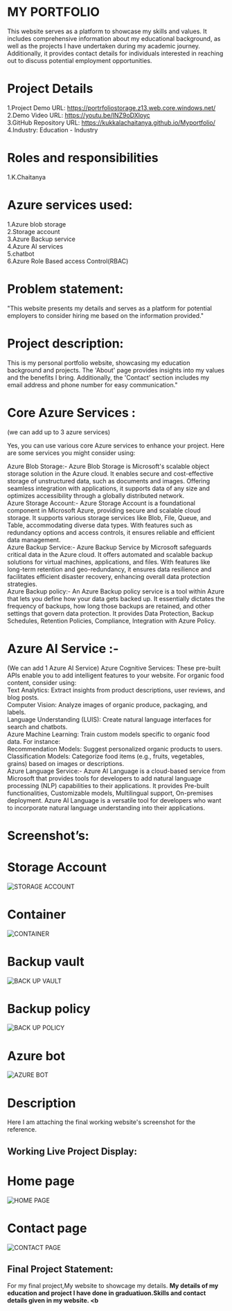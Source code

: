 # MY PORTFOLIO
This website serves as a platform to showcase my skills and values. It includes comprehensive information about my educational background, as well as the projects I have undertaken during my academic journey. Additionally, it provides contact details for individuals interested in reaching out to discuss potential employment opportunities.
# Project Details
1.Project Demo URL: https://portrfoliostorage.z13.web.core.windows.net/ <br />
2.Demo Video URL: https://youtu.be/INZ9oDXloyc <br />
3.GitHub Repository URL: https://kukkalachaitanya.github.io/Myportfolio/<br />
4.Industry: Education - Industry


# Roles and responsibilities
1.K.Chaitanya


# Azure services used:
1.Azure blob storage <br />
2.Storage account <br />
3.Azure Backup service <br />
4.Azure AI services <br />
5.chatbot <br />
6.Azure Role Based access Control(RBAC) <br />

# Problem statement:
"This website presents my details and serves as a platform for potential employers to consider hiring me based on the information provided."

# Project description: 
This is my personal portfolio website, showcasing my education background and projects. The 'About' page provides insights into my values and the benefits I bring. Additionally, the 'Contact' section includes my email address and phone number for easy communication."

# Core Azure Services :
(we can add up to 3 azure services)

Yes, you can use various core Azure services to enhance your project. Here are some services you might consider using:

Azure Blob Storage:- Azure Blob Storage is Microsoft's scalable object storage solution in the Azure cloud. It enables secure and cost-effective storage of unstructured data, such as documents and images. Offering seamless integration with applications, it supports data of any size and optimizes accessibility through a globally distributed network. <br />
Azure Storage Account:- Azure Storage Account is a foundational component in Microsoft Azure, providing secure and scalable cloud storage. It supports various storage services like Blob, File, Queue, and Table, accommodating diverse data types. With features such as redundancy options and access controls, it ensures reliable and efficient data management. <br />
Azure Backup Service:- Azure Backup Service by Microsoft safeguards critical data in the Azure cloud. It offers automated and scalable backup solutions for virtual machines, applications, and files. With features like long-term retention and geo-redundancy, it ensures data resilience and facilitates efficient disaster recovery, enhancing overall data protection strategies. <br />
Azure Backup policy:- An Azure Backup policy service  is a tool within Azure that lets you define how your data gets backed up. It essentially dictates the frequency of backups, how long those backups are retained, and other settings that govern data protection. It provides Data Protection, Backup Schedules, Retention Policies, Compliance, Integration with Azure Policy. <br />

# Azure AI Service :-
(We can add 1 Azure AI Service)
Azure Cognitive Services: These pre-built APIs enable you to add intelligent features to your website. For organic food content, consider using: <br />
Text Analytics: Extract insights from product descriptions, user reviews, and blog posts. <br />
Computer Vision: Analyze images of organic produce, packaging, and labels. <br />
Language Understanding (LUIS): Create natural language interfaces for search and chatbots. <br />
Azure Machine Learning: Train custom models specific to organic food data. For instance: <br />
Recommendation Models: Suggest personalized organic products to users. <br />
Classification Models: Categorize food items (e.g., fruits, vegetables, grains) based on images or descriptions. <br />
Azure Language Service:- Azure AI Language is a cloud-based service from Microsoft that provides tools for developers to add natural language processing (NLP) capabilities to their applications. It provides Pre-built functionalities, Customizable models, Multilingual support, On-premises deployment. Azure AI Language is a versatile tool for developers who want to incorporate natural language understanding into their applications.

# Screenshot’s:
# Storage Account
![STORAGE ACCOUNT](https://github.com/KukkalaChaitanya/Myportfolio/assets/167077990/42a44058-eaa5-4ad4-a53f-5634f8ff46d6)
# Container
![CONTAINER](https://github.com/KukkalaChaitanya/Myportfolio/assets/167077990/b3808a55-21d0-4896-9f5a-aa740cc9069d)
# Backup vault
![BACK UP VAULT](https://github.com/KukkalaChaitanya/Myportfolio/assets/167077990/8d0a9bc9-c7bf-4d68-ab32-16d40b56c12b)
# Backup policy
![BACK UP POLICY](https://github.com/KukkalaChaitanya/Myportfolio/assets/167077990/e5567a81-54d7-4d1e-a8bb-c4701ae03bf7)
# Azure bot
![AZURE BOT](https://github.com/KukkalaChaitanya/Myportfolio/assets/167077990/7adb1008-b5fd-43ed-b5f7-4a85932d3065)
# Description
Here I am attaching the final working website's screenshot for the reference.

## Working Live Project Display:
# Home page
![HOME PAGE](https://github.com/KukkalaChaitanya/Myportfolio/assets/167077990/50e73ad4-9e99-49ae-999d-73599a4c442b)
# Contact page
![CONTACT PAGE](https://github.com/KukkalaChaitanya/Myportfolio/assets/167077990/4bd39939-ba8c-4599-8c57-ac7d81940c39)
## Final Project Statement:
For my final project,My website to showcage my details. <b />
My details of my education and project I have done in graduatiuon.Skills and contact details given in my website. <b 






